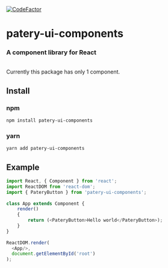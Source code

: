 <a href="https://www.codefactor.io/repository/github/folody-team/components/overview/main"><img src="https://www.codefactor.io/repository/github/folody-team/components/badge/main" alt="CodeFactor" /></a>
# patery-ui-components
### A component library for React
<br/>
Currently this package has only 1 component.

## Install
### npm
```sh
npm install patery-ui-components
```
### yarn
```sh
yarn add patery-ui-components
```

## Example
```javascript
import React, { Component } from 'react';
import ReactDOM from 'react-dom';
import { PateryButton } from 'patery-ui-components';
 
class App extends Component {
    render()
    {
        return (<PateryButton>Hello world</PateryButton>);
    }
}
 
ReactDOM.render(
  <App/>,
  document.getElementById('root')
);
```
